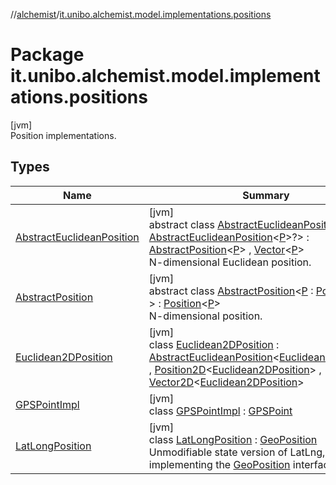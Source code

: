 //[alchemist](../../index.md)/[it.unibo.alchemist.model.implementations.positions](index.md)

# Package it.unibo.alchemist.model.implementations.positions

[jvm]\
Position implementations.

## Types

| Name | Summary |
|---|---|
| [AbstractEuclideanPosition](-abstract-euclidean-position/index.md) | [jvm]<br>abstract class [AbstractEuclideanPosition](-abstract-euclidean-position/index.md)<[P](-abstract-euclidean-position/index.md) : [AbstractEuclideanPosition](-abstract-euclidean-position/index.md)<[P](../it.unibo.alchemist.model.implementations.linkingrules/-connect-within-distance/index.md)>?> : [AbstractPosition](-abstract-position/index.md)<[P](../it.unibo.alchemist.model.implementations.linkingrules/-connect-within-distance/index.md)> , [Vector](../it.unibo.alchemist.model.interfaces.geometry/-vector/index.md)<[P](../it.unibo.alchemist.model.implementations.linkingrules/-connect-within-distance/index.md)> <br>N-dimensional Euclidean position. |
| [AbstractPosition](-abstract-position/index.md) | [jvm]<br>abstract class [AbstractPosition](-abstract-position/index.md)<[P](-abstract-position/index.md) : [Position](../it.unibo.alchemist.model.interfaces/-position/index.md)<[P](../it.unibo.alchemist.model.implementations.layers/-step-layer/index.md)>?> : [Position](../it.unibo.alchemist.model.interfaces/-position/index.md)<[P](../it.unibo.alchemist.model.implementations.layers/-step-layer/index.md)> <br>N-dimensional position. |
| [Euclidean2DPosition](-euclidean2-d-position/index.md) | [jvm]<br>class [Euclidean2DPosition](-euclidean2-d-position/index.md) : [AbstractEuclideanPosition](-abstract-euclidean-position/index.md)<[Euclidean2DPosition](-euclidean2-d-position/index.md)> , [Position2D](../it.unibo.alchemist.model.interfaces/-position2-d/index.md)<[Euclidean2DPosition](-euclidean2-d-position/index.md)> , [Vector2D](../it.unibo.alchemist.model.interfaces.geometry/-vector2-d/index.md)<[Euclidean2DPosition](-euclidean2-d-position/index.md)> |
| [GPSPointImpl](-g-p-s-point-impl/index.md) | [jvm]<br>class [GPSPointImpl](-g-p-s-point-impl/index.md) : [GPSPoint](../it.unibo.alchemist.model.interfaces/-g-p-s-point/index.md) |
| [LatLongPosition](-lat-long-position/index.md) | [jvm]<br>class [LatLongPosition](-lat-long-position/index.md) : [GeoPosition](../it.unibo.alchemist.model.interfaces/-geo-position/index.md)<br>Unmodifiable state version of LatLng, also implementing the [GeoPosition](../it.unibo.alchemist.model.interfaces/-geo-position/index.md) interface. |
